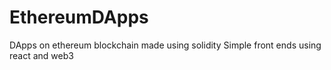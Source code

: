 # EthereumDApps
DApps on ethereum blockchain made using solidity
Simple front ends using react and web3
